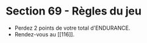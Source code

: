 # Section 69 - Règles du jeu

- Perdez 2 points de votre total d'ENDURANCE.
- Rendez-vous au [[116]].